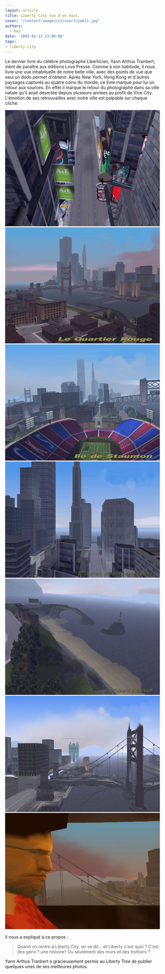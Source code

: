 ```yaml
---
layout: article
title: Liberty City vue d'en haut
cover: "/content/images/v1/user1/yab11.jpg"
authors:
  - baz
date: '2003-01-13 23:00:00'
tags:
- liberty-city
---
```


Le dernier livre du célèbre photographe Liberticien, Yann Arthus Tranbert, vient de paraître aux éditions Love Presse. Comme à son habitude, il nous livre une vue inhabituelle de notre belle ville, avec des points de vue que seul un dodo permet d'obtenir. Après New York, Hong Kong et d'autres paysages capturés au quatre coins du monde, ce livre marque pour lui un retour aux sources. En effet il marque le retour du photographe dans sa ville natale qu'il avait désertée depuis plusieurs années au profit de Vice City. L'émotion de ses retrouvailles avec notre ville est palpable sur chaque cliché.

![](/content/images/v1/user1/yab15.jpg)
![](/content/images/v1/user1/yab18.jpg)
![](/content/images/v1/user1/yab3.jpg)
![](/content/images/v1/user1/yab5.jpg)
![](/content/images/v1/user1/yab6.jpg)
![](/content/images/v1/user1/yab8.jpg)
![](/content/images/v1/user1/yab16.jpg)

Il nous a expliqué à ce propos :

> Quand on rentre à Liberty City, on se dit... et Liberty c'est quoi ? C'est des gens ? une histoire? Ou seulement des murs et des trottoirs ?

Yann Arthus Tranbert a gracieusement permis au Liberty Tree de publier quelques unes de ses meilleures photos.